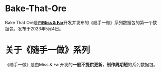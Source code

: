 # Bake-That-Ore
Bake That Ore是由<a href="https://missandfar.moyujun.top"><b>Miss & Far</b></a>开发并发布的《随手一做》系列数据包的第一个数据包，发布于2023年5月4日。
# 关于《随手一做》系列
《随手一做》是由Miss & Far开发的<b>一般不提供更新</b>，<b>制作周期短</b>的系列数据包。
